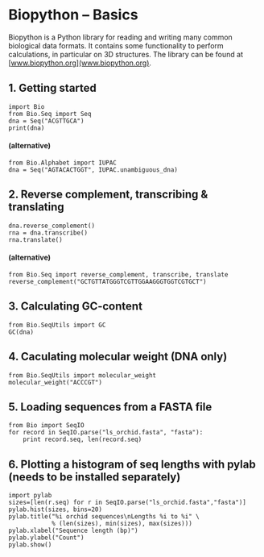 
# Biopython – Basics

Biopython is a Python library for reading and writing many common biological data formats. It contains some functionality to perform calculations, in particular on 3D structures. The library can be found at [www.biopython.org](www.biopython.org).

## 1. Getting started

    import Bio
    from Bio.Seq import Seq
    dna = Seq("ACGTTGCA")
    print(dna)

#### (alternative)

    from Bio.Alphabet import IUPAC
    dna = Seq("AGTACACTGGT", IUPAC.unambiguous_dna)


## 2. Reverse complement, transcribing & translating

    dna.reverse_complement()
    rna = dna.transcribe()
    rna.translate()


#### (alternative)

    from Bio.Seq import reverse_complement, transcribe, translate
    reverse_complement("GCTGTTATGGGTCGTTGGAAGGGTGGTCGTGCT")

## 3. Calculating GC-content

    from Bio.SeqUtils import GC
    GC(dna)

## 4. Caculating molecular weight (DNA only)

    from Bio.SeqUtils import molecular_weight
    molecular_weight("ACCCGT")

## 5. Loading sequences from a FASTA file

    from Bio import SeqIO
    for record in SeqIO.parse("ls_orchid.fasta", "fasta"):
        print record.seq, len(record.seq)

## 6. Plotting a histogram of seq lengths with pylab (needs to be installed separately)

    import pylab
    sizes=[len(r.seq) for r in SeqIO.parse("ls_orchid.fasta","fasta")]
    pylab.hist(sizes, bins=20)
    pylab.title("%i orchid sequences\nLengths %i to %i" \
                % (len(sizes), min(sizes), max(sizes)))
    pylab.xlabel("Sequence length (bp)")
    pylab.ylabel("Count")
    pylab.show()
